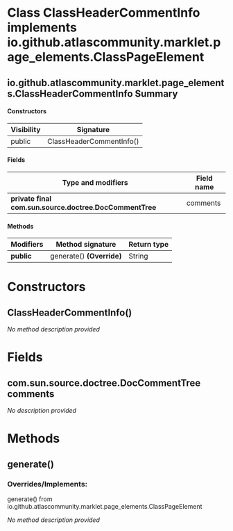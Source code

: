 Class ClassHeaderCommentInfo implements io.github.atlascommunity.marklet.page_elements.ClassPageElement
=======================================================================================================


io.github.atlascommunity.marklet.page_elements.ClassHeaderCommentInfo Summary
-------
#### Constructors
| Visibility | Signature                |
| ---------- | ------------------------ |
| public     | ClassHeaderCommentInfo() |
#### Fields
| Type and modifiers                                      | Field name |
| ------------------------------------------------------- | ---------- |
| **private final com.sun.source.doctree.DocCommentTree** | comments   |
#### Methods
| Modifiers  | Method signature          | Return type |
| ---------- | ------------------------- | ----------- |
| **public** | generate() **(Override)** | String      |

Constructors
============
ClassHeaderCommentInfo()
------------------------
*No method description provided*


Fields
======
com.sun.source.doctree.DocCommentTree comments
----------------------------------------------
*No description provided*


Methods
=======
generate()
----------
### Overrides/Implements:
generate() from io.github.atlascommunity.marklet.page_elements.ClassPageElement

*No method description provided*


